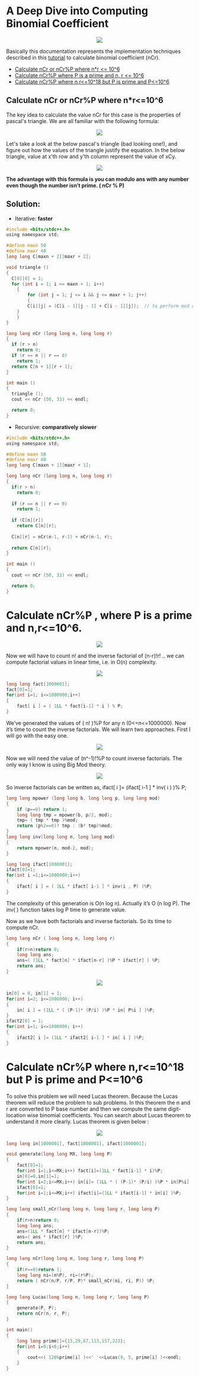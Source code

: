 # A Deep Dive into Computing Binomial Coefficient

<div style="text-align:center"><img src="images/1.png" /></div>

Basically this documentation represents the implementation techniques described in this [tutorial](https://youtu.be/1U3loHkX5XE) to calculate binomial coefficient (nCr). 

- [Calculate nCr or nCr%P where n*r <= 10^6](#calculate-ncr-or-ncrp-where-nr106)
- [Calculate nCr%P where P is a prime and n, r <= 10^6](#calculate--ncrp--where-p-is-a-prime-and-nr106)
- [Calculate nCr%P where n,r<=10^18 but P is prime and P<=10^6]()

## Calculate nCr or nCr%P where n*r<=10^6

The key idea to calculate the value nCr for this case is the properties of pascal's triangle. We are all familiar with the following formula:

<div style="text-align:center"><img src="images/2.png" /></div>

Let's take a look at the below pascal's triangle (bad looking one!), and figure out how the values of the triangle justify  the equation. In the below triangle, value at x'th row and y'th column represent the value of xCy.

<div style="text-align:center"><img src="images/3.png" /></div>


**The advantage with this formula is you can modulo ans with any number even though the number isn’t prime. ( nCr % P)**

**Solution:**
---

- Iterative: **faster**
 
```c
#include <bits/stdc++.h>
using namespace std;

#define maxn 50
#define maxr 40
long long C[maxn + 2][maxr + 2];

void triangle ()
{
  C[0][0] = 1;
  for (int i = 1; i <= maxn + 1; i++)
    {
        for (int j = 1; j <= i && j <= maxr + 1; j++)
    	{
	    C[i][j] = (C[i - 1][j - 1] + C[i - 1][j]);	// to perform mod operation: (C[i-1][j-1]+C[i-1][j])%P;
	}
    }
}

long long nCr (long long n, long long r)
{
  if (r > n)
    return 0;
  if (r == n || r == 0)
    return 1;
  return C[n + 1][r + 1];
}

int main ()
{
  triangle ();
  cout << nCr (50, 33) << endl;

  return 0;
}
```
- Recursive: **comparatively slower**

```c
#include <bits/stdc++.h>
using namespace std;

#define maxn 50
#define maxr 40
long long C[maxn + 1][maxr + 1];

long long nCr (long long n, long long r)
{
  if(r > n)
    return 0;
  
  if (r == n || r == 0)
    return 1;
  
  if (C[n][r])
    return C[n][r];
  
  C[n][r] = nCr(n-1, r-1) + nCr(n-1, r); 
  
  return C[n][r];
}

int main ()
{
  cout << nCr (50, 33) << endl;

  return 0;
}
``` 

# Calculate  nCr%P , where P is a prime and n,r<=10^6.

<div style="text-align:center"><img src="images/4.png" /></div>

Now we will have to count n! and the inverse factorial of (n-r)!r! .. we can compute 
factorial values in linear time, i.e. in O(n) complexity.

<div style="text-align:center"><img src="images/5.png" /></div>

```c 
long long fact[1000001];
fact[0]=1;
for(int i=1; i<=1000000;i++)
{
    fact[ i ] = ( 1LL * fact[i-1] * i ) % P;
}
```

We’ve generated the values of ( n! )%P for any n (0<=n<=1000000). Now it’s time to count
the inverse factorials. We will learn two approaches. First I will go with the easy one.

<div style="text-align:center"><img src="images/6.png" /></div>

Now we will need the value of (n^-1)!%P to count inverse factorials. The only way I know is using Big Mod theory.

<div style="text-align:center"><img src="images/7.png" /></div>

So inverse factorials can be written as,  ifact[ i ]= (ifact[ i-1 ] * inv( i ) )% P;

```c 
long long mpower (long long b, long long p, long long mod)
{
    if (p==0) return 1;
    long long tmp = mpower(b, p/2, mod);
    tmp= ( tmp * tmp )%mod;
    return (p%2==0)? tmp : (b* tmp)%mod;
}
long long inv(long long n, long long mod)
{
    return mpower(n, mod-2, mod);
}

long long ifact[1000001];
ifact[0]=1;
for(int i =1;i<=1000000;i++)
{
    ifact[ i ] = ( 1LL * ifact[ i-1 ] * inv(i , P) )%P;
}

```
The complexity of this generation is O(n log n). Actually it’s O (n log P). The inv( ) function takes
log P time to generate value.

Now as we have both factorials and inverse factorials. So its time to compute nCr.

```c 
long long nCr ( long long n, long long r)
{
    if(r>n)return 0;
    long long ans;
    ans=( (1LL * fact[n] * ifact[n-r] )%P * ifact[r] ) %P;
    return ans;
}
```

<div style="text-align:center"><img src="images/8.png" /></div>

```c 
in[0] = 0, in[1] = 1;
for(int i=2; i<=1000000; i++)
{
    in[ i ] = (1LL * ( (P-1)* (P/i) )%P * in[ P%i ] )%P;
}
ifact2[0] = 1;
for(int i=1; i<=1000000; i++)
{
    ifact2[ i ]= (1LL * ifact2[ i-1 ] * in[ i ] )%P;
}
```

# Calculate nCr%P where n,r<=10^18 but P is prime and P<=10^6

To solve this problem we will need Lucas theorem. Because the Lucas
theorem will reduce the problem to sub problems. In this theorem the n and r
are converted to P base number and then we compute the same digit-location
wise binomial coefficients. You can search about Lucas theorem to understand it more clearly.  Lucas theorem is given below :

<div style="text-align:center"><img src="images/9.png" /></div>

```c 
long long in[1000001], fact[1000001], ifact[1000001];

void generate(long long MX, long long P)
{
    fact[0]=1;
    for(int i=1;i<=MX;i++) fact[i]=(1LL * fact[i-1] * i)%P;
    in[0]=0,in[1]=1;
    for(int i=2;i<=MX;i++) in[i]= (1LL * ( (P-1)* (P/i) )%P * in[P%i] )%P;
    ifact[0]=1;
    for(int i=1;i<=MX;i++) ifact[i]=(1LL * ifact[i-1] * in[i] )%P;
}

long long small_nCr(long long n, long long r, long long P)
{
    if(r>n)return 0;
    long long ans;
    ans=(1LL * fact[n] * ifact[n-r])%P;
    ans=( ans * ifact[r] )%P;
    return ans;
}

long long nCr(long long n, long long r, long long P)
{
    if(r==0)return 1;
    long long ni=(n%P), ri=(r%P);
    return ( nCr(n/P, r/P, P)* small_nCr(ni, ri, P)) %P;
}

long long Lucas(long long n, long long r, long long P)
{
    generate(P, P);
    return nCr(n, r, P);
}

int main()
{
    long long prime[]={13,29,67,113,157,223};
    for(int i=0;i<6;i++)
    {
        cout<<( 126%prime[i] )<<' '<<Lucas(9, 5, prime[i] )<<endl;
    }
}
```